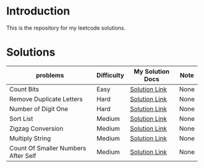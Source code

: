 # Introduction
This is the repository for my leetcode solutions.


# Solutions
| problems     | Difficulty | My Solution Docs | Note |
| --------|---------|-------|-------|
| Count Bits  | Easy   | [Solution Link](https://github.com/maxuepo/leetcode/blob/master/docs/count_bits.md)   | None |
| Remove Duplicate Letters  | Hard   | [Solution Link](https://github.com/maxuepo/leetcode/blob/master/docs/remove_duplicate_letters.md)   | None |
| Number of Digit One  | Hard   | [Solution Link](https://github.com/maxuepo/leetcode/blob/master/docs/number_of_digit_one.md)   | None |
| Sort List  | Medium   | [Solution Link](https://github.com/maxuepo/leetcode/blob/master/docs/sort_list.md)   | None |
| Zigzag Conversion | Medium   | [Solution Link](https://github.com/maxuepo/leetcode/blob/master/docs/zigzag_conversion.md)   | None |
| Multiply String | Medium   | [Solution Link](https://github.com/maxuepo/leetcode/blob/master/docs/multiply_string.md)   | None |
| Count Of Smaller Numbers After Self | Medium   | [Solution Link](https://github.com/maxuepo/leetcode/blob/master/docs/count_of_smaller_numbers_after_self.md)   | None |
